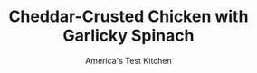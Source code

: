 ---
layout: ../../layouts/MarkdownPostLayout.astro
title: Cheddar-Crusted Chicken with Garlicky Spinach
author: America's Test Kitchen
pubDate: 2023-03-15
description: "Crushed rice cereal and shredded cheese make a crunchy, flavorful coating."
image_url: https://res.cloudinary.com/hksqkdlah/image/upload/ar_1:1,c_fill,dpr_2.0,f_auto,fl_lossy.progressive.strip_profile,g_faces:auto,q_auto:low,w_344/10270_sfs-bakedcheddarcrustedchickenwithgarlickyspinach-01
tags: ["Main Courses","Weeknight"]
calories: 1973
protein: 52
carbohydrates: 11
fats: 
fiber: 3
ingredients: ["1 1/2 cups, crispy rice cereal, crushed","6 ounces, sharp cheddar cheese, shredded (1 1/2 cups)","4 (6-ounce), boneless, skinless chicken breasts, trimmed",", Salt and pepper","18 ounces (18 cups), baby spinach","2 tablespoons, olive oil","4 , garlic cloves, minced"]
serves: 4
time: "30 minutes"
instructions: ["Adjust oven rack to middle position and heat oven to 400 degrees. Spray rimmed baking sheet with vegetable oil spray. Combine cereal and cheddar in shallow dish. Season chicken with salt and pepper. Dredge both sides of breasts in cereal-cheddar mixture, pressing to adhere, and arrange on prepared baking sheet. Bake until chicken registers 160 degrees and coating is golden brown, about 20 minutes. Transfer to serving platter and tent loosely with aluminum foil.","Meanwhile, place spinach and ¼ cup water in large bowl, cover, and microwave until spinach is wilted and decreased in volume by half, about 4 minutes. Transfer spinach to colander and, using rubber spatula, press to release liquid. Transfer spinach to cutting board and roughly chop.","Heat oil in 12-inch nonstick skillet over medium heat until shimmering. Add garlic and cook until fragrant, about 30 seconds. Add spinach to skillet and cook until uniformly wilted and glossy green, about 2 minutes. Season with salt and pepper to taste. Transfer spinach to platter and serve with chicken."]
nutrition: ["1344 mg Potassium","636 mg Phosphorus","431 mg Calcium","6 mg Iron","163 mg Magnesium","828 mg Sodium","3 mg Zinc","26 g Fat","19 mg Niacin (B3)","9 g Monounsaturated","2 g Polyunsaturated","36 mg Vitamin C","167 mg Cholesterol","10 g Saturated","3 g Fiber","275 µg Folate (food)","623 µg Vitamin K","260 g Water","11 g Carbs","275 µg Folate equivalent (total)","52 g Protein","4 mg Vitamin E","1 mg Vitamin B6","721 µg Vitamin A","493 kcal Energy","1973 calories"]
notes: "Grate the cheese yourself. Store-bought shredded cheese contains cornstarch and may not adhere."
---